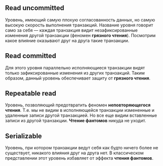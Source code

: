 ## Read uncommitted

Уровень, имеющий самую плохую согласованность данных, но самую высокую скорость выполнения транзакций. Название уровня говорит само за себя — каждая транзакция видит незафиксированные изменения другой транзакции (феномен **грязного чтения**). Посмотрим какое влияние оказывают друг на друга такие транзакции.

## Read committed
Для этого уровня параллельно исполняющиеся транзакции видят только зафиксированные изменения из других транзакций. Таким образом, данный уровень обеспечивает защиту от **грязного чтения**.

## Repeatable read

  
Уровень, позволяющий предотвратить феномен **неповторяющегося чтения**. Т.е. мы не видим в исполняющейся транзакции измененные и удаленные записи другой транзакцией. Но все еще видим вставленные записи из другой транзакции. **Чтение фантомов** никуда не уходит.

## Serializable
  
Уровень, при котором транзакции ведут себя как будто ничего более не существует, никакого влияния друг на друга нет. В классическом представлении этот уровень избавляет от эффекта **чтения фантомов**.






